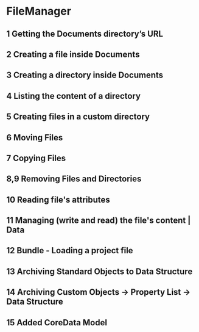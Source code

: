 # FileManager

## 1 Getting the Documents directory’s URL

## 2 Creating a file inside Documents

## 3 Creating a directory inside Documents

## 4 Listing the content of a directory

## 5 Creating files in a custom directory

## 6 Moving Files

## 7 Copying Files

## 8,9 Removing Files and Directories

## 10 Reading file's attributes

## 11 Managing (write and read) the file's content | Data

## 12 Bundle - Loading a project file

## 13 Archiving Standard Objects to Data Structure

## 14 Archiving Custom Objects -> Property List -> Data Structure

## 15 Added CoreData Model
